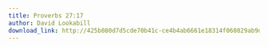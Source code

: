 ```yaml
---
title: Proverbs 27:17
author: David Lookabill
download_link: http://425b080d7d5cde70b41c-ce4b4ab6661e18314f060829ab9d3455.r81.cf2.rackcdn.com/2013-06-16-proverbs_27_17.mp3
---
```

